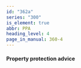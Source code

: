 ```yaml
---
id: "362a"
series: "300"
is_element: true
abbr: PPA
heading_level: 4
page_in_manual: 360-4
---
```


#### Property protection advice